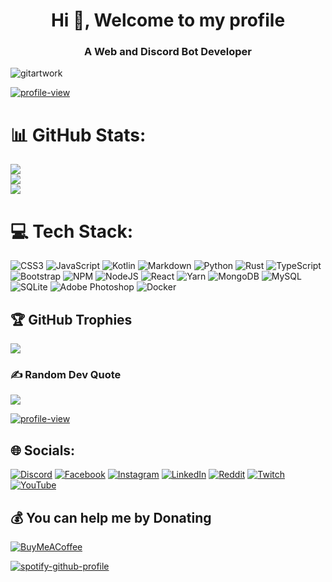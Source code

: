 <h1 align="center">Hi 👋, Welcome to my profile</h1>
<h3 align="center">A Web and Discord Bot Developer</h3>

![gitartwork](gitartwork.svg)

[![profile-view](https://visitcount.itsvg.in/api?id=xenoncolt&icon=5&color=6)](https://visitcount.itsvg.in)

# 📊 GitHub Stats:
![](https://github-readme-stats.vercel.app/api?username=xenoncolt&theme=radical&hide_border=false&include_all_commits=true&count_private=true)<br/>
![](https://github-readme-streak-stats.herokuapp.com/?user=xenoncolt&theme=radical&hide_border=false)<br/>
![](https://github-readme-stats.vercel.app/api/top-langs/?username=xenoncolt&theme=radical&hide_border=false&include_all_commits=true&count_private=true&layout=compact)


# 💻 Tech Stack:
![CSS3](https://img.shields.io/badge/css3-%231572B6.svg?style=plastic&logo=css3&logoColor=white) ![JavaScript](https://img.shields.io/badge/javascript-%23323330.svg?style=plastic&logo=javascript&logoColor=%23F7DF1E) ![Kotlin](https://img.shields.io/badge/kotlin-%230095D5.svg?style=plastic&logo=kotlin&logoColor=white) ![Markdown](https://img.shields.io/badge/markdown-%23000000.svg?style=plastic&logo=markdown&logoColor=white) ![Python](https://img.shields.io/badge/python-3670A0?style=plastic&logo=python&logoColor=ffdd54) ![Rust](https://img.shields.io/badge/rust-%23000000.svg?style=plastic&logo=rust&logoColor=white) ![TypeScript](https://img.shields.io/badge/typescript-%23007ACC.svg?style=plastic&logo=typescript&logoColor=white) ![Bootstrap](https://img.shields.io/badge/bootstrap-%23563D7C.svg?style=plastic&logo=bootstrap&logoColor=white) ![NPM](https://img.shields.io/badge/NPM-%23000000.svg?style=plastic&logo=npm&logoColor=white) ![NodeJS](https://img.shields.io/badge/node.js-6DA55F?style=plastic&logo=node.js&logoColor=white) ![React](https://img.shields.io/badge/react-%2320232a.svg?style=plastic&logo=react&logoColor=%2361DAFB) ![Yarn](https://img.shields.io/badge/yarn-%232C8EBB.svg?style=plastic&logo=yarn&logoColor=white) ![MongoDB](https://img.shields.io/badge/MongoDB-%234ea94b.svg?style=plastic&logo=mongodb&logoColor=white) ![MySQL](https://img.shields.io/badge/mysql-%2300f.svg?style=plastic&logo=mysql&logoColor=white) ![SQLite](https://img.shields.io/badge/sqlite-%2307405e.svg?style=plastic&logo=sqlite&logoColor=white) ![Adobe Photoshop](https://img.shields.io/badge/adobephotoshop-%2331A8FF.svg?style=plastic&logo=adobephotoshop&logoColor=white) ![Docker](https://img.shields.io/badge/docker-%230db7ed.svg?style=plastic&logo=docker&logoColor=white)


## 🏆 GitHub Trophies
![](https://github-profile-trophy.vercel.app/?username=xenoncolt&theme=radical&no-frame=false&no-bg=true&margin-w=4)

### ✍️ Random Dev Quote
![](https://quotes-github-readme.vercel.app/api?type=horizontal&theme=radical)


[![profile-view](https://visitcount.itsvg.in/api?id=xenoncolt&icon=5&color=6)](https://visitcount.itsvg.in)


## 🌐 Socials:
[![Discord](https://img.shields.io/badge/Discord-%237289DA.svg?logo=discord&logoColor=white)](https://discord.gg/MyMUhVTttu) [![Facebook](https://img.shields.io/badge/Facebook-%231877F2.svg?logo=Facebook&logoColor=white)](https://facebook.com/codenheaven) [![Instagram](https://img.shields.io/badge/Instagram-%23E4405F.svg?logo=Instagram&logoColor=white)](https://instagram.com/xenoncolt) [![LinkedIn](https://img.shields.io/badge/LinkedIn-%230077B5.svg?logo=linkedin&logoColor=white)](https://linkedin.com/in/xenoncolt) [![Reddit](https://img.shields.io/badge/Reddit-%23FF4500.svg?logo=Reddit&logoColor=white)](https://reddit.com/user/xenoncolt) [![Twitch](https://img.shields.io/badge/Twitch-%239146FF.svg?logo=Twitch&logoColor=white)](https://twitch.tv/xenoncolt) [![YouTube](https://img.shields.io/badge/YouTube-%23FF0000.svg?logo=YouTube&logoColor=white)](https://youtube.com/@xenoncolt) 



  ## 💰 You can help me by Donating
  [![BuyMeACoffee](https://img.shields.io/badge/Buy%20Me%20a%20Coffee-ffdd00?style=for-the-badge&logo=buy-me-a-coffee&logoColor=black)](https://buymeacoffee.com/xenoncolt) 
  
<!-- Proudly created with GPRM ( https://gprm.itsvg.in ) -->

[![spotify-github-profile](https://spotify-github-profile.vercel.app/api/view?uid=h03pvhdfx8waarcmnh6dww6t2&cover_image=true&theme=default&show_offline=false&background_color=121212&bar_color=53b14f&bar_color_cover=true)](https://spotify-github-profile.vercel.app/api/view?uid=h03pvhdfx8waarcmnh6dww6t2&redirect=true)
